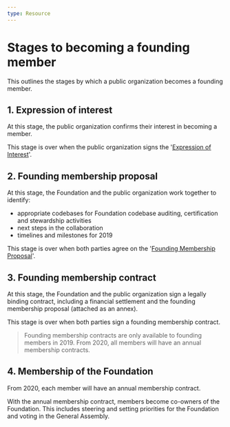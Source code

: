 ```yaml
---
type: Resource
---
```


# Stages to becoming a founding member

This outlines the stages by which a public organization becomes a founding member.

## 1. Expression of interest

At this stage, the public organization confirms their interest in becoming a member.

This stage is over when the public organization signs the '[Expression of Interest](expression-of-interest.md)'.

## 2. Founding membership proposal

At this stage, the Foundation and the public organization work together to identify:
* appropriate codebases for Foundation codebase auditing, certification and stewardship activities
* next steps in the collaboration
* timelines and milestones for 2019

This stage is over when both parties agree on the '[Founding Membership Proposal](founding-membership-proposal.md)'.

## 3. Founding membership contract

At this stage, the Foundation and the public organization sign a legally binding contract, including a financial settlement and the founding membership proposal (attached as an annex).

This stage is over when both parties sign a founding membership contract.

> Founding membership contracts are only available to founding members in 2019. From 2020, all members will have an annual membership contracts.

## 4. Membership of the Foundation

From 2020, each member will have an annual membership contract.

With the annual membership contract, members become co-owners of the Foundation. This includes steering and setting priorities for the Foundation and voting in the General Assembly. 

